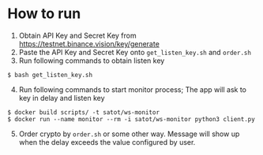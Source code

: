 # How to run

1. Obtain API Key and Secret Key from https://testnet.binance.vision/key/generate
2. Paste the API Key and Secret Key onto `get_listen_key.sh` and `order.sh`
3. Run following commands to obtain listen key

```
$ bash get_listen_key.sh
```

4. Run following commands to start monitor process; The app will ask to key in delay and listen key

```
$ docker build scripts/ -t satot/ws-monitor
$ docker run --name monitor --rm -i satot/ws-monitor python3 client.py
```

5. Order crypto by `order.sh` or some other way. Message will show up when the delay exceeds the value configured by user.

